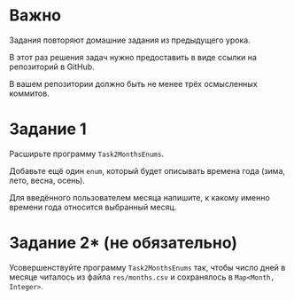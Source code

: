 # Важно

Задания повторяют домашние задания из предыдущего урока.

В этот раз решения задач нужно предоставить в виде ссылки на репозиторий в GitHub.

В вашем репозитории должно быть не менее трёх осмысленных коммитов.

# Задание 1

Расширьте программу `Task2MonthsEnums`.

Добавьте ещё один `enum`, который будет описывать времена года (зима, лето, весна, осень).

Для введённого пользователем месяца напишите, к какому именно времени года относится выбранный месяц.

# Задание 2* (не обязательно)

Усовершенствуйте программу `Task2MonthsEnums` так, чтобы число дней в месяце читалось из файла `res/months.csv` и сохранялось в `Map<Month, Integer>`.
